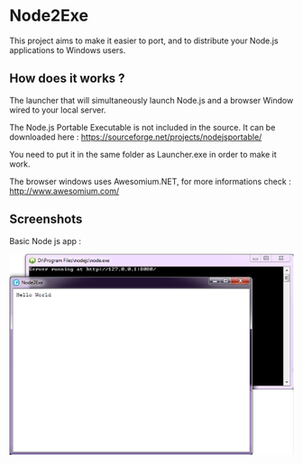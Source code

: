 # Node2Exe

This project aims to make it easier to port, and to distribute your Node.js applications to Windows users.

## How does it works ?
The launcher that will simultaneously launch Node.js and a browser Window wired to your local server.

The Node.js Portable Executable is not included in the source. It can be downloaded here : https://sourceforge.net/projects/nodejsportable/

You need to put it in the same folder as Launcher.exe in order to make it work.

The browser windows uses Awesomium.NET, for more informations check : http://www.awesomium.com/

## Screenshots
Basic Node js app :

![alt text](https://raw.githubusercontent.com/guillaumeguerin/Node2Exe/master/images/Screenshot1.png "Basic Node.js app")

